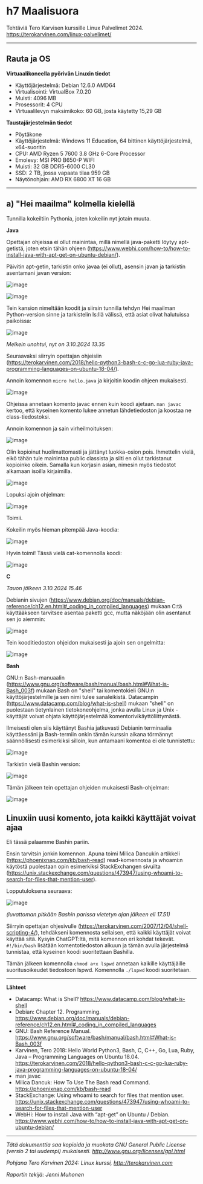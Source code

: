 # h7 Maalisuora

Tehtäviä Tero Karvisen kurssille Linux Palvelimet 2024. https://terokarvinen.com/linux-palvelimet/

---

## Rauta ja OS

**Virtuaalikoneella pyörivän Linuxin tiedot**

- Käyttöjärjestelmä: Debian 12.6.0 AMD64
- Virtualisointi: VirtualBox 7.0.20
- Muisti: 4096 MB
- Prosessorit: 4 CPU
- Virtuaalilevyn maksimikoko: 60 GB, josta käytetty 15,29 GB

**Taustajärjestelmän tiedot**

- Pöytäkone
- Käyttöjärjestelmä: Windows 11 Education, 64 bittinen käyttöjärjestelmä, x64-suoritin
- CPU: AMD Ryzen 5 7600 3.8 GHz 6-Core Processor
- Emolevy: MSI PRO B650-P WIFI
- Muisti: 32 GB DDR5-6000 CL30
- SSD: 2 TB, jossa vapaata tilaa 959 GB
- Näytönohjain: AMD RX 6800 XT 16 GB

---

## a) "Hei maailma" kolmella kielellä

Tunnilla kokeiltiin Pythonia, joten kokeilin nyt jotain muuta.

**Java**

Opettajan ohjeissa ei ollut mainintaa, millä nimellä java-paketti löytyy apt-getistä, joten etsin tähän ohjeen (https://www.webhi.com/how-to/how-to-install-java-with-apt-get-on-ubuntu-debian/).

Päivitin apt-getin, tarkistin onko javaa (ei ollut), asensin javan ja tarkistin asentamani javan version:

![image](https://github.com/user-attachments/assets/ad08cdb0-aa3e-4ba9-bd10-2eb1d66e3a33)

![image](https://github.com/user-attachments/assets/e8fba5ce-adb2-4161-ab38-d7f1c1ea2ecd)

Tein kansion nimeltään koodit ja siirsin tunnilla tehdyn Hei maailman Python-version sinne ja tarkistelin ls:llä välissä, että asiat olivat halutuissa paikoissa:

![image](https://github.com/user-attachments/assets/df177229-aa4a-473e-b1e4-0676ed1a8237)

*Melkein unohtui, nyt on 3.10.2024 13.35*

Seuraavaksi siirryin opettajan ohjeisiin (https://terokarvinen.com/2018/hello-python3-bash-c-c-go-lua-ruby-java-programming-languages-on-ubuntu-18-04/).

Annoin komennon `micro hello.java` ja kirjoitin koodin ohjeen mukaisesti.

![image](https://github.com/user-attachments/assets/b5cb1d3d-2f66-4b8b-8615-180102f2c9f5)

Ohjeissa annetaan komento javac ennen kuin koodi ajetaan. `man javac` kertoo, että kyseinen komento lukee annetun lähdetiedoston ja koostaa ne class-tiedostoksi.

Annoin komennon ja sain virheilmoituksen:

![image](https://github.com/user-attachments/assets/7bc3e34b-7e57-4ef5-930d-56470c8d9634)

Olin kopioinut huolimattomasti ja jättänyt luokka-osion pois. Ihmettelin vielä, eikö tähän tule mainintaa public classista ja silti en ollut tarkistanut kopioinko oikein. Samalla kun korjasin asian, nimesin myös tiedostot alkamaan isoilla kirjaimilla.

![image](https://github.com/user-attachments/assets/9d90e25e-c825-425a-a9ed-84599e06ca00)

Lopuksi ajoin ohjelman:

![image](https://github.com/user-attachments/assets/3d83f631-f7a9-40a1-943d-cf46114e9e06)

Toimii.

Kokeilin myös hieman pitempää Java-koodia:

![image](https://github.com/user-attachments/assets/c0cc6d4c-6e58-4599-84ab-0647a6d9cade)

Hyvin toimi! Tässä vielä cat-komennolla koodi:

![image](https://github.com/user-attachments/assets/cc5a36f9-a78c-4cd9-b1d5-0ea8d93902ec)


**C**

*Tauon jälkeen 3.10.2024 15.46*

Debianin sivujen (https://www.debian.org/doc/manuals/debian-reference/ch12.en.html#_coding_in_compiled_languages) mukaan C:tä käyttääkseen tarvitsee asentaa paketti gcc, mutta näköjään olin asentanut sen jo aiemmin:

![image](https://github.com/user-attachments/assets/ad482693-1c64-4ca8-b7a2-4c0352b868df)

Tein kooditiedoston ohjeidon mukaisesti ja ajoin sen ongelmitta:

![image](https://github.com/user-attachments/assets/1e6bfba1-ee0b-4c33-aca7-3c3748708c33)

**Bash**

GNU:n Bash-manuaalin (https://www.gnu.org/software/bash/manual/bash.html#What-is-Bash_003f) mukaan Bash on "shell" tai komentokieli GNU:n käyttöjärjestelmille ja sen nimi tulee sanaleikistä. Datacampin (https://www.datacamp.com/blog/what-is-shell) mukaan "shell" on puolestaan tietynlainen tietokoneohjelma, jonka avulla Linux ja Unix -käyttäjät voivat ohjata käyttöjärjestelmää komentorivikäyttöliittymästä.

Ilmeisesti olen siis käyttänyt Bashia jatkuvasti Debianin terminaalia käyttäessäni ja Bash-termiin onkin tämän kurssin aikana törmännyt säännöllisesti esimerkiksi silloin, kun antamaani komentoa ei ole tunnistettu:

![image](https://github.com/user-attachments/assets/6ecd7712-d865-4695-83ed-9928d1d6864d)

Tarkistin vielä Bashin version:

![image](https://github.com/user-attachments/assets/ea14ec46-421a-48cf-a762-59dafc282958)

Tämän jälkeen tein opettajan ohjeiden mukaisesti Bash-ohjelman:

![image](https://github.com/user-attachments/assets/42d62696-6f36-4baa-934c-56e70d1d2ff5)


## Linuxiin uusi komento, jota kaikki käyttäjät voivat ajaa

Eli tässä palaamme Bashin pariin.

Ensin tarvitsin jonkin komennon. Apuna toimi Milica Dancukin artikkeli (https://phoenixnap.com/kb/bash-read) read-komennosta ja whoami:n käytöstä puolestaan opin esimerkiksi StackExchangen sivuilta (https://unix.stackexchange.com/questions/473947/using-whoami-to-search-for-files-that-mention-user).

Lopputuloksena seuraava:

![image](https://github.com/user-attachments/assets/83c4aa4e-bc2a-446d-b3c2-12af29b7e811)

*(luvattoman pitkään Bashin parissa vietetyn ajan jälkeen eli 17.51)*

Siirryin opettajan ohjesivulle (https://terokarvinen.com/2007/12/04/shell-scripting-4/), tehdäkseni komennosta sellaisen, että kaikki käyttäjät voivat käyttää sitä. Kysyin ChatGPT:ltä, mitä komennon eri kohdat tekevät. `#!/bin/bash` lisätään komentotiedoston alkuun ja tämän avulla järjestelmä tunnistaa, että kyseinen koodi suoritettaan Bashilla.

Tämän jälkeen komennolla `chmod a+x lspwd` annetaan kaikille käyttäjäille suoritusoikeudet tiedostoon lspwd. Komennolla `./lspwd` koodi suoritetaan.


---

**Lähteet**

- Datacamp: What is Shell? https://www.datacamp.com/blog/what-is-shell
- Debian: Chapter 12. Programming. https://www.debian.org/doc/manuals/debian-reference/ch12.en.html#_coding_in_compiled_languages
- GNU: Bash Reference Manual. https://www.gnu.org/software/bash/manual/bash.html#What-is-Bash_003f
- Karvinen, Tero 2018: Hello World Python3, Bash, C, C++, Go, Lua, Ruby, Java – Programming Languages on Ubuntu 18.04. https://terokarvinen.com/2018/hello-python3-bash-c-c-go-lua-ruby-java-programming-languages-on-ubuntu-18-04/
- man javac
- Milica Dancuk: How To Use The Bash read Command. https://phoenixnap.com/kb/bash-read
- StackExchange: Using whoami to search for files that mention user. https://unix.stackexchange.com/questions/473947/using-whoami-to-search-for-files-that-mention-user
- WebHi: How to install Java with “apt-get” on Ubuntu / Debian. https://www.webhi.com/how-to/how-to-install-java-with-apt-get-on-ubuntu-debian/

---
  
*Tätä dokumenttia saa kopioida ja muokata GNU General Public License (versio 2 tai uudempi) mukaisesti. http://www.gnu.org/licenses/gpl.html*

*Pohjana Tero Karvinen 2024: Linux kurssi, http://terokarvinen.com*

*Raportin tekijä: Jenni Muhonen*
